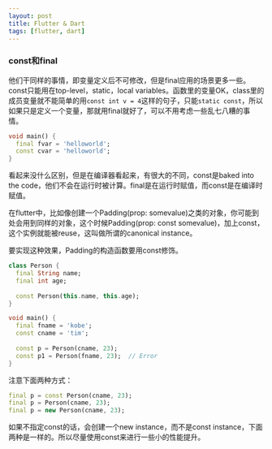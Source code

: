 ```yaml
---
layout: post
title: Flutter & Dart
tags: [flutter, dart]
---
```


### const和final

他们干同样的事情，即变量定义后不可修改，但是final应用的场景更多一些。const只能用在top-level，static，local variables。函数里的变量OK，class里的成员变量就不能简单的用`const int v = 4`这样的句子，只能`static const`，所以如果只是定义一个变量，那就用final就好了，可以不用考虑一些乱七八糟的事情。

```dart
void main() {
  final fvar = 'helloworld';
  const cvar = 'helloworld';
}
```
<!-- more -->
看起来没什么区别，但是在编译器看起来，有很大的不同，const是baked into the code，他们不会在运行时被计算。final是在运行时赋值，而const是在编译时赋值。

在flutter中，比如像创建一个Padding(prop: somevalue)之类的对象，你可能到处会用到同样的对象，这个时候Padding(prop: const somevalue)，加上const，这个实例就能被reuse，这叫做所谓的canonical instance。

要实现这种效果，Padding的构造函数要用const修饰。

```dart
class Person {
  final String name;
  final int age;
  
  const Person(this.name, this.age);
}

void main() {
  final fname = 'kobe';
  const cname = 'tim';
  
  const p = Person(cname, 23);
  const p1 = Person(fname, 23);  // Error
}
```

注意下面两种方式：

```dart
final p = const Person(cname, 23);
final p = Person(cname, 23);
final p = new Person(cname, 23);
```

如果不指定const的话，会创建一个new instance，而不是const instance，下面两种是一样的。所以尽量使用const来进行一些小的性能提升。
